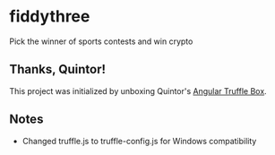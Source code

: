 # fiddythree
Pick the winner of sports contests and win crypto

## Thanks, Quintor!
This project was initialized by unboxing Quintor's [Angular Truffle Box](https://www.trufflesuite.com/boxes/angular-truffle-box).

## Notes
- Changed truffle.js to truffle-config.js for Windows compatibility
